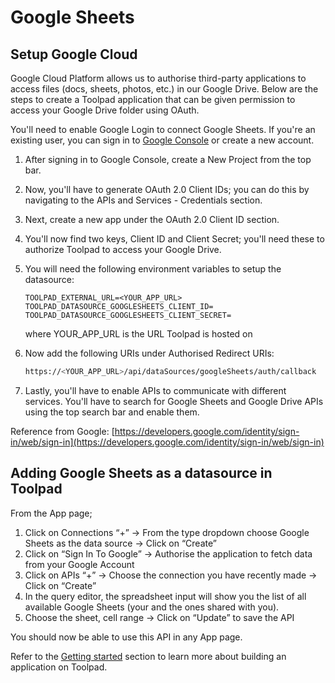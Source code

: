 # Google Sheets

## Setup Google Cloud

Google Cloud Platform allows us to authorise third-party applications to access files (docs, sheets, photos, etc.) in our Google Drive. Below are the steps to create a Toolpad application that can be given permission to access your Google Drive folder using OAuth.

You'll need to enable Google Login to connect Google Sheets. If you're an existing user, you can sign in to [Google Console](https://cloud.google.com/) or create a new account.

1. After signing in to Google Console, create a New Project from the top bar.
2. Now, you'll have to generate OAuth 2.0 Client IDs; you can do this by navigating to the APIs and Services - Credentials section.
3. Next, create a new app under the OAuth 2.0 Client ID section.
4. You'll now find two keys, Client ID and Client Secret; you'll need these to authorize Toolpad to access your Google Drive.
5. You will need the following environment variables to setup the datasource:

   ```
   TOOLPAD_EXTERNAL_URL=<YOUR_APP_URL>
   TOOLPAD_DATASOURCE_GOOGLESHEETS_CLIENT_ID=
   TOOLPAD_DATASOURCE_GOOGLESHEETS_CLIENT_SECRET=
   ```

   where YOUR_APP_URL is the URL Toolpad is hosted on

6. Now add the following URIs under Authorised Redirect URIs:
   ```bash
   https://<YOUR_APP_URL>/api/dataSources/googleSheets/auth/callback
   ```
7. Lastly, you'll have to enable APIs to communicate with different services. You'll have to search for Google Sheets and Google Drive APIs using the top search bar and enable them.

Reference from Google: [https://developers.google.com/identity/sign-in/web/sign-in](https://developers.google.com/identity/sign-in/web/sign-in)

## Adding Google Sheets as a datasource in Toolpad

From the App page;

1. Click on Connections “+” → From the type dropdown choose Google Sheets as the data source → Click on “Create”
2. Click on “Sign In To Google” → Authorise the application to fetch data from your Google Account
3. Click on APIs “+” → Choose the connection you have recently made → Click on “Create”
4. In the query editor, the spreadsheet input will show you the list of all available Google Sheets (your and the ones shared with you).
5. Choose the sheet, cell range → Click on “Update” to save the API

You should now be able to use this API in any App page.

Refer to the [Getting started](https://github.com/mui/mui-toolpad/blob/docs/sheets/docs/getting-started.md) section to learn more about building an application on Toolpad.
